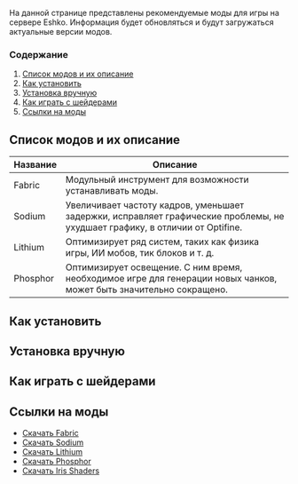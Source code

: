 На данной странице представлены рекомендуемые моды для игры на сервере Eshko. Информация будет обновляться и будут загружаться актуальные версии модов.

### Содержание
1. [Список модов и их описание](#список_модов)
2. [Как установить](#установка)
3. [Установка вручную](#ручная_установка)
4. [Как играть с шейдерами](#шейдеры)
5. [Ссылки на моды](#ссылки)


## Список модов и их описание <a name="список_модов"></a>

Название  | Описание
----------------|----------------------
Fabric       | Модульный инструмент для возможности устанавливать моды.
Sodium       | Увеличивает частоту кадров, уменьшает задержки, исправляет графические проблемы, не ухудшает графику, в отличии от Optifine.
Lithium   | Оптимизирует ряд систем, таких как физика игры, ИИ мобов, тик блоков и т. д.
Phosphor       | Оптимизирует освещение. С ним время, необходимое игре для генерации новых чанков, может быть значительно сокращено.

## Как установить <a name="установка"></a>


## Установка вручную <a name="ручная_установка"></a>

## Как играть с шейдерами <a name="шейдеры"></a>

## Ссылки на моды <a name="ссылки"></a>
* [Скачать Fabric](https://fabricmc.net/use/installer)
* [Скачать Sodium](https://www.curseforge.com/minecraft/mc-mods/sodium)
* [Скачать Lithium](https://www.curseforge.com/minecraft/mc-mods/lithium)
* [Скачать Phosphor](https://www.curseforge.com/minecraft/mc-mods/phosphor)
* [Скачать Iris Shaders](https://www.curseforge.com/minecraft/mc-mods/irisshaders)
